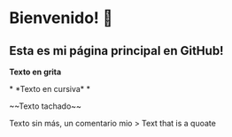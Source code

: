 # Bienvenido! 👋
## Esta es mi página principal en GitHub!
**Texto en grita**
<p></p>
* *Texto en cursiva* *
<p></p>
~~Texto tachado~~
<p></p>
Texto sin más, un comentario mio
>  Text that is a quoate


